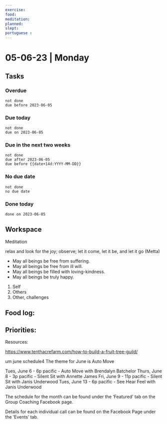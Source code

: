 ```yaml
---
exercise: 
food:
meditation:
planned:
slept:
portuguese :
---
```


# 05-06-23 | Monday

## Tasks
### Overdue
```tasks
not done
due before 2023-06-05
```

### Due today
```tasks
not done
due on 2023-06-05
```

### Due in the next two weeks
```tasks
not done
due after 2023-06-05
due before {{date+14d:YYYY-MM-DD}}
```

### No due date
```tasks
not done
no due date
```

### Done today
```tasks
done on 2023-06-05
```

## Workspace

Meditation 

relax and look for the joy; observe; let it come, let it be, and let it go
(Metta)
-   May all beings be free from suffering.
-   May all beings be free from ill will.
-   May all beings be filled with loving-kindness.
-   May all beings be truly happy.

1. Self
2. Others
3. Other, challenges

Food log:
- 

Priorities:
- 

Resources:

https://www.tenthacrefarm.com/how-to-build-a-fruit-tree-guild/


um  june schedule4
The theme for June is Auto Move

Tues, June 6 - 6p pacific - Auto Move with Brendalyn Batchelor
Thurs, June 8 - 3p pacific - Silent Sit with Annette James
Fri, June 9 - 11p pacific - Silent Sit with Janis Underwood
Tues, June 13 - 6p pacific - See Hear Feel with Janis Underwood




The schedule for the month can be found under the ‘Featured’ tab on the Group Coaching Facebook page.

Details for each individual call can be found on the Facebook Page under the ‘Events’ tab.